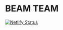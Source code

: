 # BEAM TEAM

[![Netlify Status](https://api.netlify.com/api/v1/badges/da9012fa-d0a1-42f5-b8d1-21fcc00377cc/deploy-status)](https://app.netlify.com/sites/vibrant-bose-c6b2fd/deploys)